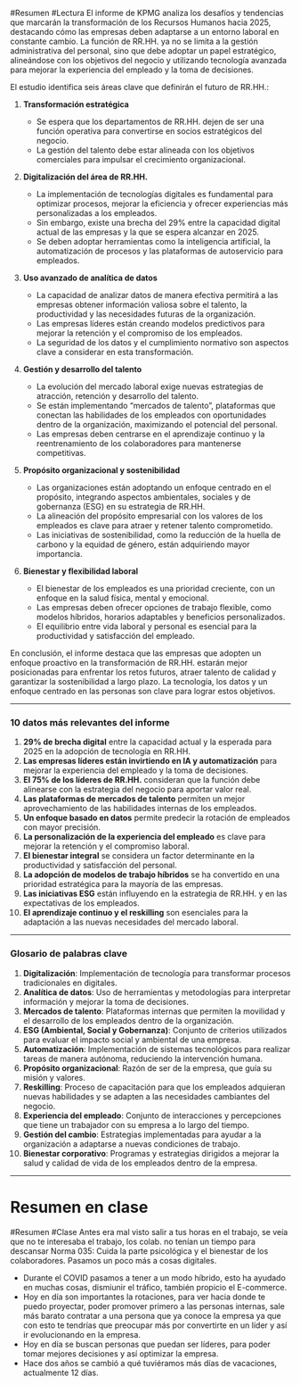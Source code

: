 #Resumen #Lectura
El informe de KPMG analiza los desafíos y tendencias que marcarán la transformación de los Recursos Humanos hacia 2025, destacando cómo las empresas deben adaptarse a un entorno laboral en constante cambio. La función de RR.HH. ya no se limita a la gestión administrativa del personal, sino que debe adoptar un papel estratégico, alineándose con los objetivos del negocio y utilizando tecnología avanzada para mejorar la experiencia del empleado y la toma de decisiones.

El estudio identifica seis áreas clave que definirán el futuro de RR.HH.:

1. **Transformación estratégica**
    
    - Se espera que los departamentos de RR.HH. dejen de ser una función operativa para convertirse en socios estratégicos del negocio.
    - La gestión del talento debe estar alineada con los objetivos comerciales para impulsar el crecimiento organizacional.
2. **Digitalización del área de RR.HH.**
    
    - La implementación de tecnologías digitales es fundamental para optimizar procesos, mejorar la eficiencia y ofrecer experiencias más personalizadas a los empleados.
    - Sin embargo, existe una brecha del 29% entre la capacidad digital actual de las empresas y la que se espera alcanzar en 2025.
    - Se deben adoptar herramientas como la inteligencia artificial, la automatización de procesos y las plataformas de autoservicio para empleados.
3. **Uso avanzado de analítica de datos**
    
    - La capacidad de analizar datos de manera efectiva permitirá a las empresas obtener información valiosa sobre el talento, la productividad y las necesidades futuras de la organización.
    - Las empresas líderes están creando modelos predictivos para mejorar la retención y el compromiso de los empleados.
    - La seguridad de los datos y el cumplimiento normativo son aspectos clave a considerar en esta transformación.
4. **Gestión y desarrollo del talento**
    
    - La evolución del mercado laboral exige nuevas estrategias de atracción, retención y desarrollo del talento.
    - Se están implementando “mercados de talento”, plataformas que conectan las habilidades de los empleados con oportunidades dentro de la organización, maximizando el potencial del personal.
    - Las empresas deben centrarse en el aprendizaje continuo y la reentrenamiento de los colaboradores para mantenerse competitivas.
5. **Propósito organizacional y sostenibilidad**
    
    - Las organizaciones están adoptando un enfoque centrado en el propósito, integrando aspectos ambientales, sociales y de gobernanza (ESG) en su estrategia de RR.HH.
    - La alineación del propósito empresarial con los valores de los empleados es clave para atraer y retener talento comprometido.
    - Las iniciativas de sostenibilidad, como la reducción de la huella de carbono y la equidad de género, están adquiriendo mayor importancia.
6. **Bienestar y flexibilidad laboral**
    
    - El bienestar de los empleados es una prioridad creciente, con un enfoque en la salud física, mental y emocional.
    - Las empresas deben ofrecer opciones de trabajo flexible, como modelos híbridos, horarios adaptables y beneficios personalizados.
    - El equilibrio entre vida laboral y personal es esencial para la productividad y satisfacción del empleado.

En conclusión, el informe destaca que las empresas que adopten un enfoque proactivo en la transformación de RR.HH. estarán mejor posicionadas para enfrentar los retos futuros, atraer talento de calidad y garantizar la sostenibilidad a largo plazo. La tecnología, los datos y un enfoque centrado en las personas son clave para lograr estos objetivos.

---

### **10 datos más relevantes del informe**

1. **29% de brecha digital** entre la capacidad actual y la esperada para 2025 en la adopción de tecnología en RR.HH.
2. **Las empresas líderes están invirtiendo en IA y automatización** para mejorar la experiencia del empleado y la toma de decisiones.
3. **El 75% de los líderes de RR.HH.** consideran que la función debe alinearse con la estrategia del negocio para aportar valor real.
4. **Las plataformas de mercados de talento** permiten un mejor aprovechamiento de las habilidades internas de los empleados.
5. **Un enfoque basado en datos** permite predecir la rotación de empleados con mayor precisión.
6. **La personalización de la experiencia del empleado** es clave para mejorar la retención y el compromiso laboral.
7. **El bienestar integral** se considera un factor determinante en la productividad y satisfacción del personal.
8. **La adopción de modelos de trabajo híbridos** se ha convertido en una prioridad estratégica para la mayoría de las empresas.
9. **Las iniciativas ESG** están influyendo en la estrategia de RR.HH. y en las expectativas de los empleados.
10. **El aprendizaje continuo y el reskilling** son esenciales para la adaptación a las nuevas necesidades del mercado laboral.

---

### **Glosario de palabras clave**

1. **Digitalización**: Implementación de tecnología para transformar procesos tradicionales en digitales.
2. **Analítica de datos**: Uso de herramientas y metodologías para interpretar información y mejorar la toma de decisiones.
3. **Mercados de talento**: Plataformas internas que permiten la movilidad y el desarrollo de los empleados dentro de la organización.
4. **ESG (Ambiental, Social y Gobernanza)**: Conjunto de criterios utilizados para evaluar el impacto social y ambiental de una empresa.
5. **Automatización**: Implementación de sistemas tecnológicos para realizar tareas de manera autónoma, reduciendo la intervención humana.
6. **Propósito organizacional**: Razón de ser de la empresa, que guía su misión y valores.
7. **Reskilling**: Proceso de capacitación para que los empleados adquieran nuevas habilidades y se adapten a las necesidades cambiantes del negocio.
8. **Experiencia del empleado**: Conjunto de interacciones y percepciones que tiene un trabajador con su empresa a lo largo del tiempo.
9. **Gestión del cambio**: Estrategias implementadas para ayudar a la organización a adaptarse a nuevas condiciones de trabajo.
10. **Bienestar corporativo**: Programas y estrategias dirigidos a mejorar la salud y calidad de vida de los empleados dentro de la empresa.

---
# Resumen en clase
#Resumen #Clase
Antes era mal visto salir a tus horas en el trabajo, se veía que no te interesaba el trabajo, los colab. no tenían un tiempo para descansar
Norma 035: Cuida la parte psicológica y el bienestar de los colaboradores.
Pasamos un poco más a cosas digitales.
- Durante el COVID pasamos a tener a un modo híbrido, esto ha ayudado en muchas cosas, dismiunir el tráfico, también propicio el E-commerce.
- Hoy en día son importantes la rotaciones, para ver hacia donde te puedo proyectar, poder promover primero a las personas internas, sale más barato contratar a una persona que ya conoce la empresa ya que con esto te tendrías que preocupar más por convertirte en un líder y así ir evolucionando en la empresa.
- Hoy en día se buscan personas que puedan ser líderes, para poder tomar mejores decisiones y así optimizar la empresa.
- Hace dos años se cambió a qué tuviéramos más días de vacaciones, actualmente 12 días.